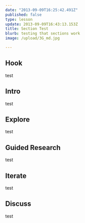 ```yaml
---
date: "2013-09-09T16:25:42.491Z"
published: false
type: lesson
update: 2013-09-09T16:43:13.153Z
title: Section Test
blurb: testing that sections work
image: /upload/3G_md.jpg

---
```


## Hook
test
<!-- -->
## Intro
test<!-- -->
## Explore
test<!-- -->
## Guided Research
test<!-- -->
## Iterate
test<!-- -->
## Discuss
test
